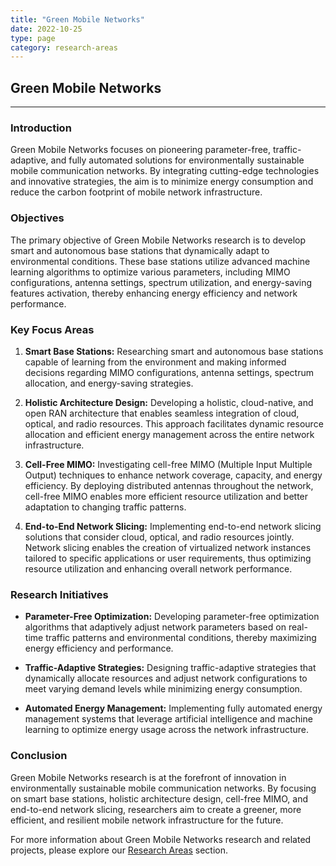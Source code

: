 ```yaml
---
title: "Green Mobile Networks"
date: 2022-10-25
type: page
category: research-areas
---
```


## Green Mobile Networks

---

### Introduction

Green Mobile Networks focuses on pioneering parameter-free, traffic-adaptive, and fully automated solutions for environmentally sustainable mobile communication networks. By integrating cutting-edge technologies and innovative strategies, the aim is to minimize energy consumption and reduce the carbon footprint of mobile network infrastructure.

### Objectives

The primary objective of Green Mobile Networks research is to develop smart and autonomous base stations that dynamically adapt to environmental conditions. These base stations utilize advanced machine learning algorithms to optimize various parameters, including MIMO configurations, antenna settings, spectrum utilization, and energy-saving features activation, thereby enhancing energy efficiency and network performance.

### Key Focus Areas

1. **Smart Base Stations:** Researching smart and autonomous base stations capable of learning from the environment and making informed decisions regarding MIMO configurations, antenna settings, spectrum allocation, and energy-saving strategies.

2. **Holistic Architecture Design:** Developing a holistic, cloud-native, and open RAN architecture that enables seamless integration of cloud, optical, and radio resources. This approach facilitates dynamic resource allocation and efficient energy management across the entire network infrastructure.

3. **Cell-Free MIMO:** Investigating cell-free MIMO (Multiple Input Multiple Output) techniques to enhance network coverage, capacity, and energy efficiency. By deploying distributed antennas throughout the network, cell-free MIMO enables more efficient resource utilization and better adaptation to changing traffic patterns.

4. **End-to-End Network Slicing:** Implementing end-to-end network slicing solutions that consider cloud, optical, and radio resources jointly. Network slicing enables the creation of virtualized network instances tailored to specific applications or user requirements, thus optimizing resource utilization and enhancing overall network performance.

### Research Initiatives

- **Parameter-Free Optimization:** Developing parameter-free optimization algorithms that adaptively adjust network parameters based on real-time traffic patterns and environmental conditions, thereby maximizing energy efficiency and performance.

- **Traffic-Adaptive Strategies:** Designing traffic-adaptive strategies that dynamically allocate resources and adjust network configurations to meet varying demand levels while minimizing energy consumption.

- **Automated Energy Management:** Implementing fully automated energy management systems that leverage artificial intelligence and machine learning to optimize energy usage across the network infrastructure.

### Conclusion

Green Mobile Networks research is at the forefront of innovation in environmentally sustainable mobile communication networks. By focusing on smart base stations, holistic architecture design, cell-free MIMO, and end-to-end network slicing, researchers aim to create a greener, more efficient, and resilient mobile network infrastructure for the future.

For more information about Green Mobile Networks research and related projects, please explore our [Research Areas](#) section.
